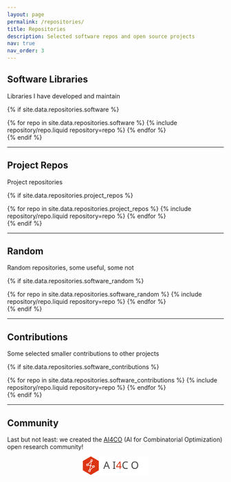 ```yaml
---
layout: page
permalink: /repositories/
title: Repositories
description: Selected software repos and open source projects
nav: true
nav_order: 3
---
```


<!-- ## GitHub users

{% if site.data.repositories.github_users %}
<div class="repositories d-flex flex-wrap flex-md-row flex-column justify-content-between align-items-center">
  {% for user in site.data.repositories.github_users %}
    {% include repository/repo_user.liquid username=user %}
  {% endfor %}
</div>
{% endif %}

--- -->

## Software Libraries

Libraries I have developed and maintain

{% if site.data.repositories.software %}

<div class="repositories d-flex flex-wrap flex-md-row flex-column justify-content-between align-items-center">
  {% for repo in site.data.repositories.software %}
    {% include repository/repo.liquid repository=repo %}
  {% endfor %}
</div>
{% endif %}

---

## Project Repos

Project repositories

{% if site.data.repositories.project_repos %}

<div class="repositories d-flex flex-wrap flex-md-row flex-column justify-content-between align-items-center">
  {% for repo in site.data.repositories.project_repos %}
    {% include repository/repo.liquid repository=repo %}
  {% endfor %}
</div>
{% endif %}

---

## Random

Random repositories, some useful, some not

{% if site.data.repositories.software_random %}

<div class="repositories d-flex flex-wrap flex-md-row flex-column justify-content-between align-items-center">
  {% for repo in site.data.repositories.software_random %}
    {% include repository/repo.liquid repository=repo %}
  {% endfor %}
</div>
{% endif %}

---

## Contributions

Some selected smaller contributions to other projects

{% if site.data.repositories.software_contributions %}

<div class="repositories d-flex flex-wrap flex-md-row flex-column justify-content-between align-items-center">
  {% for repo in site.data.repositories.software_contributions %}
    {% include repository/repo.liquid repository=repo %}
  {% endfor %}
</div>
{% endif %}

---

## Community

Last but not least: we created the [AI4CO](https://github.com/ai4co) (AI for Combinatorial Optimization) open research community!

<div align="center">
    <a href="https://github.com/ai4co">
        <img src="https://raw.githubusercontent.com/ai4co/assets/main/svg/ai4co_animated_full.svg" alt="AI4CO Logo" style="width: 30%; height: auto;">
    </a>
</div>
